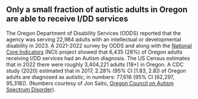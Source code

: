 ## Only a small fraction of autistic adults in Oregon are able to receive I/DD services

The Oregon Department of Disability Services (ODDS) reported that the agency was serving 22,984 adults with
an intellectual or developmental disability in 2023. A 2021-2022 survey by ODDS and along with the
[National Core Indicators](https://idd.nationalcoreindicators.org/") (NCI) project showed that
6,435 (28%) of Oregon adults receiving I/DD services had an Autism diagnosis. The US Census estimates that
in 2022 there were roughly 3,404,221 adults (18+) in Oregon. A CDC study (2020) estimated that in 2017,
2.28% (95% CI [1.83, 2.8]) of Oregon adults are diagnosed as autistic; in numbers: 77,616 (95% CI [62,297,
95,318]). (Numbers courtesy of Jon Saito, [Oregon Council on Autism Spectrum Disorder](https://www.orcommissionasd.org)).